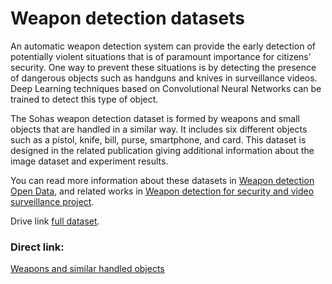# Weapon detection datasets

An automatic weapon detection system can provide the early detection of potentially violent situations that is of 
paramount importance for citizens' security. One way to prevent these situations is by detecting the presence of 
dangerous objects such as handguns and knives in surveillance videos. Deep Learning techniques based on Convolutional 
Neural Networks can be trained to detect this type of object.

The Sohas weapon detection dataset is formed by weapons and small objects that are handled in a similar way. 
It includes six different objects such as a pistol, knife, bill, purse, smartphone, and card. 
This dataset is designed in the related publication giving additional information about the image dataset and experiment results.

You can read more information about these datasets in 
[Weapon detection Open Data](https://dasci.es/transferencia/open-data/24705/), and related works in 
[Weapon detection for security and video surveillance project](https://sci2s.ugr.es/weapons-detection).

Drive link [full dataset](https://drive.google.com/file/d/1Szc920DAh5kU8Qk38Doq0znEVR1QmTZS/view?usp=sharing).

### Direct link: 

[Weapons and similar handled objects](../master/Weapons%20and%20similar%20handled%20objects) 
